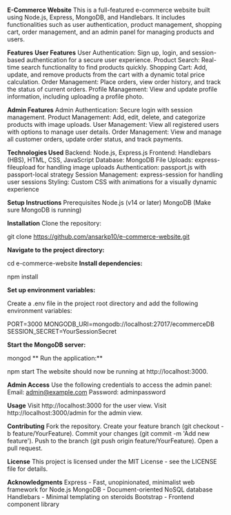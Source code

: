 **E-Commerce Website**
This is a full-featured e-commerce website built using Node.js, Express, MongoDB, and Handlebars. It includes functionalities such as user authentication, product management, shopping cart, order management, and an admin panel for managing products and users.

**Features**
**User Features**
User Authentication: Sign up, login, and session-based authentication for a secure user experience.
Product Search: Real-time search functionality to find products quickly.
Shopping Cart: Add, update, and remove products from the cart with a dynamic total price calculation.
Order Management: Place orders, view order history, and track the status of current orders.
Profile Management: View and update profile information, including uploading a profile photo.

**Admin Features**
Admin Authentication: Secure login with session management.
Product Management: Add, edit, delete, and categorize products with image uploads.
User Management: View all registered users with options to manage user details.
Order Management: View and manage all customer orders, update order status, and track payments.

**Technologies Used**
Backend: Node.js, Express.js
Frontend: Handlebars (HBS), HTML, CSS, JavaScript
Database: MongoDB
File Uploads: express-fileupload for handling image uploads
Authentication: passport.js with passport-local strategy
Session Management: express-session for handling user sessions
Styling: Custom CSS with animations for a visually dynamic experience

**Setup Instructions**
Prerequisites
Node.js (v14 or later)
MongoDB (Make sure MongoDB is running)

**Installation**
Clone the repository:

git clone https://github.com/ansarkp10/e-commerce-website.git

**Navigate to the project directory:**

cd e-commerce-website
**Install dependencies:**

npm install

**Set up environment variables:**

Create a .env file in the project root directory and add the following environment variables:

PORT=3000
MONGODB_URI=mongodb://localhost:27017/ecommerceDB
SESSION_SECRET=YourSessionSecret

**Start the MongoDB server:**

mongod
**
Run the application:**

npm start
The website should now be running at http://localhost:3000.

**Admin Access**
Use the following credentials to access the admin panel:
Email: admin@example.com
Password: adminpassword

**Usage**
Visit http://localhost:3000 for the user view.
Visit http://localhost:3000/admin for the admin view.

**Contributing**
Fork the repository.
Create your feature branch (git checkout -b feature/YourFeature).
Commit your changes (git commit -m 'Add new feature').
Push to the branch (git push origin feature/YourFeature).
Open a pull request.

**License**
This project is licensed under the MIT License - see the LICENSE file for details.

**Acknowledgments**
Express - Fast, unopinionated, minimalist web framework for Node.js
MongoDB - Document-oriented NoSQL database
Handlebars - Minimal templating on steroids
Bootstrap - Frontend component library
